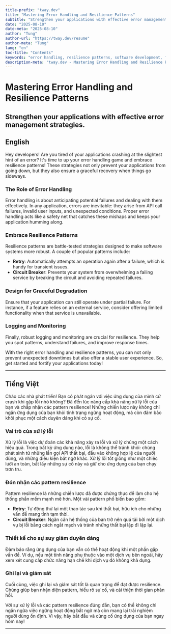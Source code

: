 ```yaml
---
title-prefix: "tway.dev"
title: "Mastering Error Handling and Resilience Patterns"
subtitle: "Strengthen your applications with effective error management strategies."
date: "2025-08-10"
date-meta: "2025-08-10"
author: "Tung"
author-url: "https://tway.dev/resume"
author-meta: "Tung"
lang: "en"
toc-title: "Contents"
keywords: "error handling, resilience patterns, software development, fault tolerance, application stability"
description-meta: "tway.dev - Mastering Error Handling and Resilience Patterns - Strengthen your applications with effective error management strategies."
---
```


# Mastering Error Handling and Resilience Patterns
## Strengthen your applications with effective error management strategies.

## English
Hey developers! Are you tired of your applications crashing at the slightest hint of an error? It's time to up your error handling game and embrace resilience patterns! These strategies not only prevent your applications from going down, but they also ensure a graceful recovery when things go sideways.

### The Role of Error Handling
Error handling is about anticipating potential failures and dealing with them effectively. In any application, errors are inevitable: they arise from API call failures, invalid user inputs, and unexpected conditions. Proper error handling acts like a safety net that catches these mishaps and keeps your application humming along.

### Embrace Resilience Patterns
Resilience patterns are battle-tested strategies designed to make software systems more robust. A couple of popular patterns include:

- **Retry**: Automatically attempts an operation again after a failure, which is handy for transient issues.
- **Circuit Breaker**: Prevents your system from overwhelming a failing service by breaking the circuit and avoiding repeated failures.

### Design for Graceful Degradation
Ensure that your application can still operate under partial failure. For instance, if a feature relies on an external service, consider offering limited functionality when that service is unavailable.

### Logging and Monitoring
Finally, robust logging and monitoring are crucial for resilience. They help you spot patterns, understand failures, and improve response times.

With the right error handling and resilience patterns, you can not only prevent unexpected downtimes but also offer a stable user experience. So, get started and fortify your applications today!

---

## Tiếng Việt
Chào các nhà phát triển! Bạn có phát ngán với việc ứng dụng của mình cứ crash khi gặp lỗi nhỏ không? Đã đến lúc nâng cấp khả năng xử lý lỗi của bạn và chấp nhận các pattern resilience! Những chiến lược này không chỉ ngăn ứng dụng của bạn khỏi tình trạng ngừng hoạt động, mà còn đảm bảo khôi phục một cách duyên dáng khi có sự cố.

### Vai trò của xử lý lỗi
Xử lý lỗi là việc dự đoán các khả năng xảy ra lỗi và xử lý chúng một cách hiệu quả. Trong bất kỳ ứng dụng nào, lỗi là không thể tránh khỏi: chúng phát sinh từ những lần gọi API thất bại, đầu vào không hợp lệ của người dùng, và những điều kiện bất ngờ khác. Xử lý lỗi tốt giống như một chiếc lưới an toàn, bắt lấy những sự cố này và giữ cho ứng dụng của bạn chạy trơn tru.

### Đón nhận các pattern resilience
Pattern resilience là những chiến lược đã được chứng thực để làm cho hệ thống phần mềm mạnh mẽ hơn. Một vài pattern phổ biến bao gồm:

- **Retry**: Tự động thử lại một thao tác sau khi thất bại, hữu ích cho những vấn đề mang tính tạm thời.
- **Circuit Breaker**: Ngăn cản hệ thống của bạn trở nên quá tải bởi một dịch vụ bị lỗi bằng cách ngắt mạch và tránh những thất bại lặp đi lặp lại.

### Thiết kế cho sự suy giảm duyên dáng
Đảm bảo rằng ứng dụng của bạn vẫn có thể hoạt động khi một phần gặp vấn đề. Ví dụ, nếu một tính năng phụ thuộc vào một dịch vụ bên ngoài, hãy xem xét cung cấp chức năng hạn chế khi dịch vụ đó không khả dụng.

### Ghi lại và giám sát
Cuối cùng, việc ghi lại và giám sát tốt là quan trọng để đạt được resilience. Chúng giúp bạn nhận diện pattern, hiểu rõ sự cố, và cải thiện thời gian phản hồi.

Với sự xử lý lỗi và các pattern resilience đúng đắn, bạn có thể không chỉ ngăn ngừa việc ngừng hoạt động bất ngờ mà còn mang lại trải nghiệm người dùng ổn định. Vì vậy, hãy bắt đầu và củng cố ứng dụng của bạn ngay hôm nay!

---